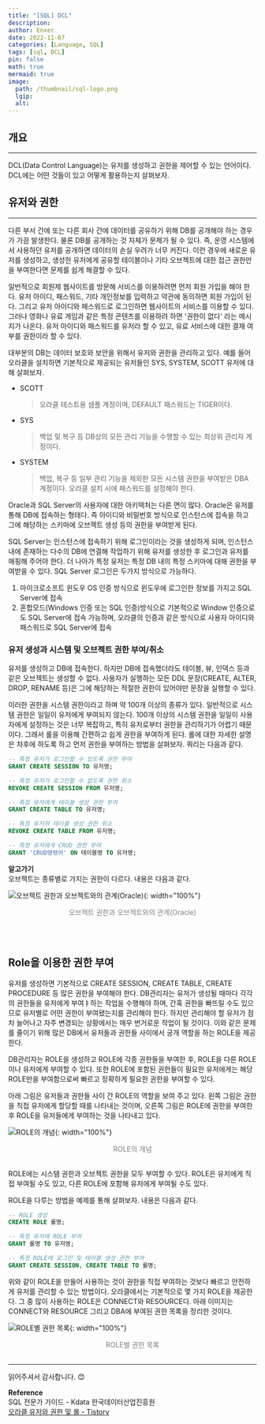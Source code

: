 ```yaml
---
title: "[SQL] DCL"
description: 
author: Enxec
date: 2022-11-07
categories: [Language, SQL]
tags: [sql, DCL]
pin: false
math: true
mermaid: true
image:
  path: /thumbnail/sql-logo.png
  lqip: 
  alt: 
---
```


## 개요
---
DCL(Data Control Language)는 유저를 생성하고 권한을 제어할 수 있는 언어이다. DCL에는 어떤 것들이 있고 어떻게 활용하는지 살펴보자.

## 유저와 권한
---
다른 부서 간에 또는 다른 회사 간에 데이터를 공유하기 위해 DB를 공개해야 하는 경우가 가끔 발생한다. 물론 DB를 공개하는 것 자체가 문제가 될 수 있다. 즉, 운영 시스템에서 사용하던 유저를 공개하면 데이터의 손실 우려가 너무 커진다. 이런 경우에 새로운 유저를 생성하고, 생성한 유저에게 공유할 테이블이나 기타 오브젝트에 대한 접근 권한만을 부여한다면 문제를 쉽게 해결할 수 있다.

일반적으로 회원제 웹사이트를 방문해 서비스를 이용하려면 먼저 회원 가입을 해야 한다. 유저 아이디, 패스워드, 기타 개인정보를 입력하고 약관에 동의하면 회원 가입이 된다. 그리고 유저 아이디와 패스워드로 로그인하면 웹사이트의 서비스를 이용할 수 있다. 그러나 영화나 유료 게임과 같은 특정 콘텐츠를 이용하려 하면 '권한이 없다' 라는 메시지가 나온다. 유저 아이디와 패스워드를 유저라 할 수 있고, 유료 서비스에 대한 결재 여부를 권한이라 할 수 있다.

대부분의 DB는 데이터 보호와 보안을 위해서 유저와 권한을 관리하고 있다. 예를 들어 오라클을 설치하면 기본적으로 제공되는 유저들인 SYS, SYSTEM, SCOTT 유저에 대해 살펴보자.

- SCOTT
  >오라클 테스트용 샘플 계정이며, DEFAULT 패스워드는 TIGER이다.
- SYS
  >백업 및 복구 등 DB상의 모든 관리 기능을 수행할 수 있는 최상위 관리자 계정이다.
- SYSTEM
  >백업, 복구 등 일부 관리 기능을 제외한 모든 시스템 권한을 부여받은 DBA 계정이다. 오라클 설치 시에 패스워드를 설정해야 한다.

Oracle과 SQL Server의 사용자에 대한 아키텍처는 다른 면이 많다. Oracle은 유저를 통해 DB에 접속하는 형태다. 즉 아이디와 비밀번호 방식으로 인스턴스에 접속을 하고 그에 해당하는 스키마에 오브젝트 생성 등의 권한을 부여받게 된다.

SQL Server는 인스턴스에 접속하기 위해 로그인이라는 것을 생성하게 되며, 인스턴스 내에 존재하는 다수의 DB에 연결해 작업하기 위해 유저를 생성한 후 로그인과 유저를 매핑해 주어야 한다. 더 나아가 특정 유저는 특정 DB 내의 특정 스키마에 대해 권한을 부여받을 수 있다. SQL Server 로그인은 두가지 방식으로 가능하다.

1. 마이크로소프트 윈도우 OS 인증 방식으로 윈도우에 로그인한 정보를 가지고 SQL Server에 접속
2. 혼합모드(Windows 인증 또는 SQL 인증)방식으로 기본적으로 Window 인증으로도 SQL Server에 접속 가능하며, 오라클의 인증과 같은 방식으로 사용자 아이디와 패스워드로 SQL Server에 접속

### 유저 생성과 시스템 및 오브젝트 권한 부여/취소
유저를 생성하고 DB에 접속한다. 하지만 DB에 접속했더라도 테이블, 뷰, 인덱스 등과 같은 오브젝트는 생성할 수 없다. 사용자가 실행하는 모든 DDL 문장(CREATE, ALTER, DROP, RENAME 등)은 그에 해당하는 적절한 권한이 있어야만 문장을 실행할 수 있다.

이러한 권한을 시스템 권한이라고 하며 약 100개 이상의 종류가 있다. 일반적으로 시스템 권한은 일일이 유저에게 부여되지 않는다. 100개 이상의 시스템 권한을 일일이 사용자에게 설정하는 것은 너무 복잡하고, 특히 유저로부터 권한을 관리하기가 어렵기 때문이다. 그래서 롤을 이용해 간편하고 쉽게 권한을 부여하게 된다. 롤에 대한 자세한 설명은 차후에 하도록 하고 먼저 권한을 부여하는 방법을 살펴보자. 쿼리는 다음과 같다.

```sql
-- 특정 유저가 로그인할 수 있도록 권한 부여
GRANT CREATE SESSION TO 유저명;

-- 특정 유저가 로그인할 수 없도록 권한 취소
REVOKE CREATE SESSION FROM 유저명;

-- 특정 유저에게 테이블 생성 권한 부여
GRANT CREATE TABLE TO 유저명;

-- 특정 유저의 테이블 생성 권한 취소
REVOKE CREATE TABLE FROM 유저명;

-- 특정 유저에게 CRUD 권한 부여
GRANT 'CRUD명령어' ON 테이블명 TO 유저명;
```

__알고가기__  
오브젝트는 종류별로 가지는 권한이 다르다. 내용은 다음과 같다.

![오브젝트 권한과 오브젝트와의 관계(Oracle)](/posts/20221107/object-authorization.png "오브젝트 권한과 오브젝트와의 관계(Oracle)"){: width="100%"}
<div style="color: gray; text-align: center; margin-bottom: 30px;">오브젝트 권한과 오브젝트와의 관계(Oracle)</div>

<br>

## Role을 이용한 권한 부여
유저를 생성하면 기본적으로 CREATE SESSION, CREATE TABLE, CREATE PROCEDURE 등 많은 권한을 부여해야 한다. DB관리자는 유저가 생성될 때마다 각각의 권한들을 유저에게 부여ㅑ하는 작업을 수행해야 하며, 간혹 권한을 빠뜨릴 수도 있으므로 유저별로 어떤 권한이 부여됐는지를 관리해야 한다. 하지만 관리해야 할 유저가 점차 늘어나고 자주 변경되는 상황에서는 매우 번거로운 작업이 될 것이다. 이와 같은 문제를 줄이기 위해 많은 DB에서 유저들과 권한들 사이에서 궁개 역할을 하는 ROLE을 제공한다.

DB관리자는 ROLE을 생성하고 ROLE에 각종 권한들을 부여한 후, ROLE을 다른 ROLE이나 유저에게 부여할 수 있다. 또한 ROLE에 포함된 권한들이 필요한 유저에게는 해당 ROLE만을 부여함으로써 빠르고 정확하게 필요한 권한을 부여할 수 있다.

아래 그림은 유저들과 권한들 사이 간 ROLE의 역할을 보여 주고 있다. 왼쪽 그림은 권한을 직접 유저에게 할당할 때를 나타내는 것이며, 오른쪽 그림은 ROLE에 권한을 부여한 후 ROLE을 유저들에게 부여하는 것을 나타내고 있다.

![ROLE의 개념](/posts/20221107/role-concept.png "ROLE의 개념"){: width="100%"}
<div style="color: gray; text-align: center; margin-bottom: 30px;">ROLE의 개념</div>

ROLE에는 시스템 권한과 오브젝트 권한을 모두 부여할 수 있다. ROLE은 유저에게 직접 부여될 수도 있고, 다른 ROLE에 포함해 유저에게 부여될 수도 있다.

ROLE을 다루는 방법을 예제를 통해 살펴보자. 내용은 다음과 같다.

```sql
-- ROLE 생성
CREATE ROLE 롤명;

-- 특정 유저에 ROLE 부여
GRANT 롤명 TO 유저명;

-- 특정 ROLE에 로그인 및 테이블 생성 권한 부여
GRANT CREATE SESSION, CREATE TABLE TO 롤명;
```

위와 같이 ROLE을 만들어 사용하는 것이 권한을 직접 부여하는 것보다 빠르고 안전하게 유저를 관리할 수 있는 방법이다. 오라클에서는 기본적으로 몇 가지 ROLE을 제공한다. 그 중 많이 사용하는 ROLE은 CONNECT와 RESOURCE다. 아래 이미지는 CONNECT와 RESOURCE 그리고 DBA에 부여된 권한 목록을 정리한 것이다.

![ROLE별 권한 목록](/posts/20221107/default-role-list.png "ROLE별 권한 목록"){: width="100%"}
<div style="color: gray; text-align: center; margin-bottom: 30px;">ROLE별 권한 목록</div>

---

읽어주셔서 감사합니다. 😊 

__Reference__  
SQL 전문가 가이드 - Kdata 한국데이터산업진흥원  
[오라클 유저와 권한 및 롤 - Tistory](https://hoon93.tistory.com/35)  